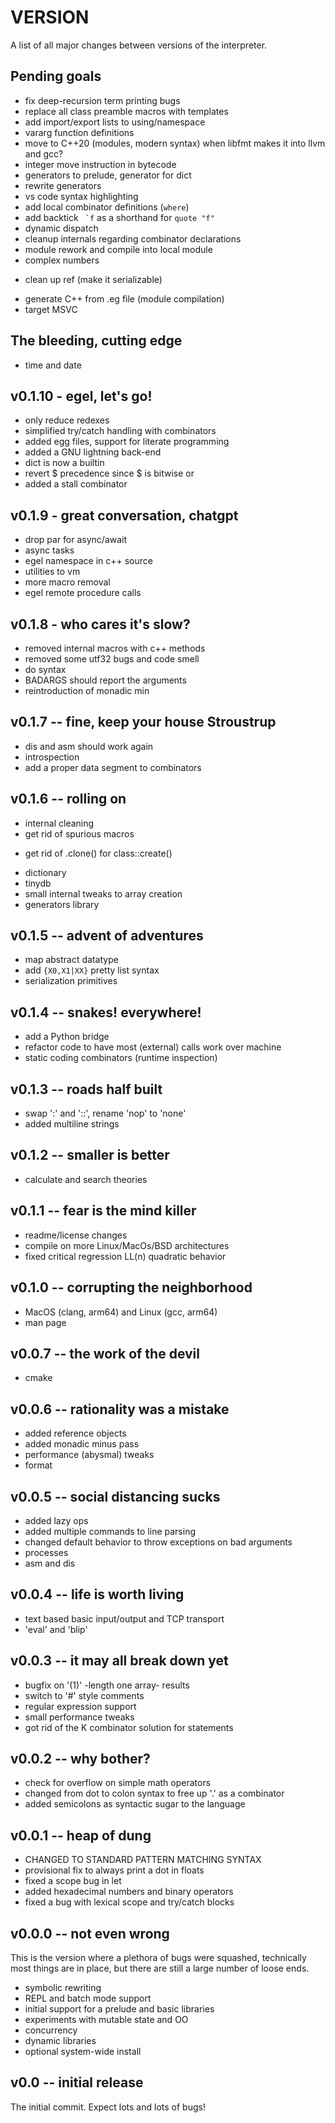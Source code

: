 VERSION
=======

A list of all major changes between versions of the interpreter.

## Pending goals

+ fix deep-recursion term printing bugs
+ replace all class preamble macros with templates
+ add import/export lists to using/namespace
+ vararg function definitions
+ move to C++20 (modules, modern syntax)
  when libfmt makes it into llvm and gcc?
+ integer move instruction in bytecode
+ generators to prelude, generator for dict
+ rewrite generators
+ vs code syntax highlighting
+ add local combinator definitions (`where`)
+ add backtick `` `f`` as a shorthand for `quote "f"`
+ dynamic dispatch
+ cleanup internals regarding combinator declarations
+ module rework and compile into local module
+ complex numbers
* clean up ref (make it serializable)
+ generate C++ from .eg file (module compilation)
+ target MSVC

## The bleeding, cutting edge

+ time and date

## v0.1.10 - egel, let's go!

+ only reduce redexes
+ simplified try/catch handling with combinators
+ added egg files, support for literate programming 
+ added a GNU lightning back-end
+ dict is now a builtin
+ revert $ precedence since $ is bitwise or
+ added a stall combinator

## v0.1.9 - great conversation, chatgpt

+ drop par for async/await
+ async tasks
+ egel namespace in c++ source
+ utilities to vm
+ more macro removal
+ egel remote procedure calls

## v0.1.8 - who cares it's slow?

+ removed internal macros with c++ methods
+ removed some utf32 bugs and code smell
+ do syntax
+ BADARGS should report the arguments
+ reintroduction of monadic min

## v0.1.7 -- fine, keep your house Stroustrup

* dis and asm should work again
* introspection
* add a proper data segment to combinators

## v0.1.6 -- rolling on

* internal cleaning
* get rid of spurious macros
+ get rid of .clone() for class::create()
* dictionary
* tinydb
* small internal tweaks to array creation
* generators library

## v0.1.5 -- advent of adventures

+ map abstract datatype
+ add `{X0,X1|XX}` pretty list syntax
+ serialization primitives

## v0.1.4 -- snakes! everywhere!

+ add a Python bridge
+ refactor code to have most (external) calls work over machine
+ static coding combinators (runtime inspection)

## v0.1.3 -- roads half built

+ swap ':' and '::', rename 'nop' to 'none'
+ added multiline strings

## v0.1.2 -- smaller is better

+ calculate and search theories

## v0.1.1 -- fear is the mind killer

+ readme/license changes
+ compile on more Linux/MacOs/BSD architectures
+ fixed critical regression LL(n) quadratic behavior

## v0.1.0 -- corrupting the neighborhood

+ MacOS (clang, arm64) and Linux (gcc, arm64)
+ man page

## v0.0.7 -- the work of the devil

+ cmake

## v0.0.6 -- rationality was a mistake

+ added reference objects
+ added monadic minus pass
+ performance (abysmal) tweaks
+ format

## v0.0.5 -- social distancing sucks

+ added lazy ops
+ added multiple commands to line parsing
+ changed default behavior to throw exceptions on bad arguments
+ processes
+ asm and dis

## v0.0.4 -- life is worth living

+ text based basic input/output and TCP transport
+ 'eval' and 'blip'

## v0.0.3 -- it may all break down yet

+ bugfix on '(1)' -length one array- results
+ switch to '#' style comments
+ regular expression support
+ small performance tweaks
+ got rid of the K combinator solution for statements

## v0.0.2 -- why bother?

+ check for overflow on simple math operators
+ changed from dot to colon syntax to free up '.' as a combinator
+ added semicolons as syntactic sugar to the language

## v0.0.1 -- heap of dung

+ CHANGED TO STANDARD PATTERN MATCHING SYNTAX
+ provisional fix to always print a dot in floats
+ fixed a scope bug in let
+ added hexadecimal numbers and binary operators
+ fixed a bug with lexical scope and try/catch blocks

## v0.0.0 -- not even wrong

This is the version where a plethora of bugs were squashed, technically
most things are in place, but there are still a large number of loose
ends.

+ symbolic rewriting
+ REPL and batch mode support
+ initial support for a prelude and basic libraries
+ experiments with mutable state and OO
+ concurrency
+ dynamic libraries
+ optional system-wide install

## v0.0 -- initial release

The initial commit. Expect lots and lots of bugs!

